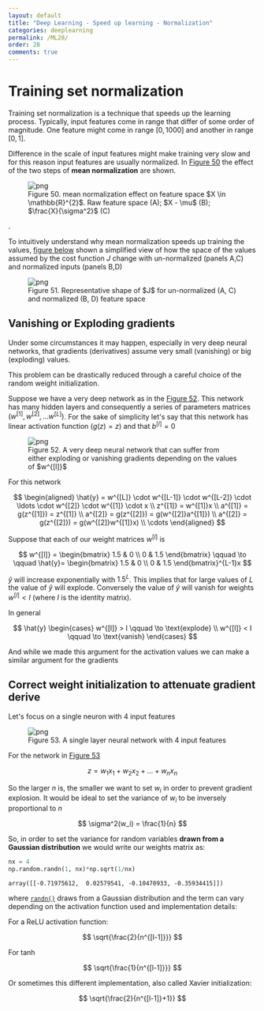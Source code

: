 ```yaml
---
layout: default
title: "Deep Learning - Speed up learning - Normalization"
categories: deeplearning
permalink: /ML28/
order: 28
comments: true
---
```


# Training set normalization
Training set normalization is a technique that speeds up the learning process. Typically, input features come in range that differ of some order of magnitude. One feature might come in range $[0, 1000]$ and another in range $[0, 1]$. 

Difference in the scale of input features might make training very slow and for this reason input features are usually normalized. In <a href="#fig:meannorm">Figure 50</a> the effect of the two steps of **mean normalization** are shown.


    

<figure id="fig:meannorm">
    <img src="{{site.baseurl}}/pages/ML-28-DeepLearningNorm_files/ML-28-DeepLearningNorm_2_0.png" alt="png">
    <figcaption>Figure 50. mean normalization effect on feature space $X \in \mathbb{R}^{2}$. Raw feature space (A); $X - \mu$ (B); $\frac{X}{\sigma^2}$ (C)</figcaption>
</figure>.

To intuitively understand why mean normalization speeds up training the values, <a href="#costnorm">figure below</a> shown a simplified view of how the space of the values assumed by the cost function $J$ change with un-normalized (panels A,C) and normalized inputs (panels B,D)


    

<figure id="costnorm">
    <img src="{{site.baseurl}}/pages/ML-28-DeepLearningNorm_files/ML-28-DeepLearningNorm_4_0.png" alt="png">
    <figcaption>Figure 51. Representative shape of $J$ for un-normalized (A, C) and normalized (B, D) feature space</figcaption>
</figure>

## Vanishing or Exploding gradients
Under some circumstances it may happen, especially in very deep neural networks, that gradients (derivatives) assume very small (vanishing) or big (exploding) values.

This problem can be drastically reduced through a careful choice of the random weight initialization.

Suppose we have a very deep network as in the <a href="#fig:superdeep">Figure 52</a>. This network has many hidden layers and consequently a series of parameters matrices $(w^{[1]}, w^{[2]}, \dots w^{[L]})$. For the sake of simplicity let's say that this network has linear activation function ($g(z) = z$) and that $b^{[l]}=0$


    

<figure id="fig:superdeep">
    <img src="{{site.baseurl}}/pages/ML-28-DeepLearningNorm_files/ML-28-DeepLearningNorm_7_0.png" alt="png">
    <figcaption>Figure 52. A very deep neural network that can suffer from either exploding or vanishing gradients depending on the values of $w^{[l]}$</figcaption>
</figure>

For this network

$$
\begin{aligned}
\hat{y} = w^{[L]} \cdot w^{[L-1]} \cdot w^{[L-2]} \cdot \ldots \cdot w^{[2]} \cdot  w^{[1]} \cdot x \\
z^{[1]} = w^{[1]}x \\
a^{[1]} = g(z^{[1]}) = z^{[1]} \\
a^{[2]}  =  g(z^{[2]}) =  g(w^{[2]}a^{[1]}) \\
a^{[2]}  =  g(z^{[2]}) =  g(w^{[2]}w^{[1]}x) \\
\cdots
\end{aligned}
$$

Suppose that each of our weight matrices $w^{[l]}$ is

$$
w^{[l]} = 
\begin{bmatrix}
1.5 & 0 \\
0 & 1.5
\end{bmatrix}
\qquad \to \qquad 
\hat{y}=
\begin{bmatrix}
1.5 & 0 \\
0 & 1.5
\end{bmatrix}^{L-1}x
$$

$\hat{y}$ will increase exponentially with $1.5^L$. This implies that for large values of $L$ the value of $\hat{y}$ will explode. Conversely the value of $\hat{y}$ will vanish for weights $w^{[l]} < I$ (where $I$ is the identity matrix). 

In general 

$$
\hat{y} 
\begin{cases}
w^{[l]} > I \qquad \to \text{explode} \\ 
w^{[l]} < I \qquad \to \text{vanish}
\end{cases}
$$

And while we made this argument for the activation values we can make a similar argument for the gradients

## Correct weight initialization to attenuate gradient derive

Let's focus on a single neuron with 4 input features


    

<figure id="fig:onelayernn">
    <img src="{{site.baseurl}}/pages/ML-28-DeepLearningNorm_files/ML-28-DeepLearningNorm_10_0.png" alt="png">
    <figcaption>Figure 53. A single layer neural network with 4 input features</figcaption>
</figure>

For the network in <a href="#fig:onelayernn">Figure 53</a>

$$
z = w_1x_1 + w_2x_2 + \ldots + w_nx_n
$$

So the larger $n$ is, the smaller we want to set $w_i$ in order to prevent gradient explosion. It would be ideal to set the variance of $w_i$ to be inversely proportional to $n$

$$
\sigma^2(w_i) = \frac{1}{n}
$$

So, in order to set the variance for random variables **drawn from a Gaussian distribution** we would write our weights matrix as:


```python
nx = 4
np.random.randn(1, nx)*np.sqrt(1/nx)
```




    array([[-0.71975612,  0.02579541, -0.10470933, -0.35934415]])



where [`randn()`](https://numpy.org/doc/stable/reference/random/generated/numpy.random.randn.html) draws from a Gaussian distribution and the term can vary depending on the activation function used and implementation details:

For a ReLU activation function:

$$
\sqrt{\frac{2}{n^{[l-1]}}}
$$

For $\tanh$

$$
\sqrt{\frac{1}{n^{[l-1]}}}
$$

Or sometimes this different implementation, also called Xavier initialization:

$$
\sqrt{\frac{2}{n^{[l-1]}+1}}
$$

